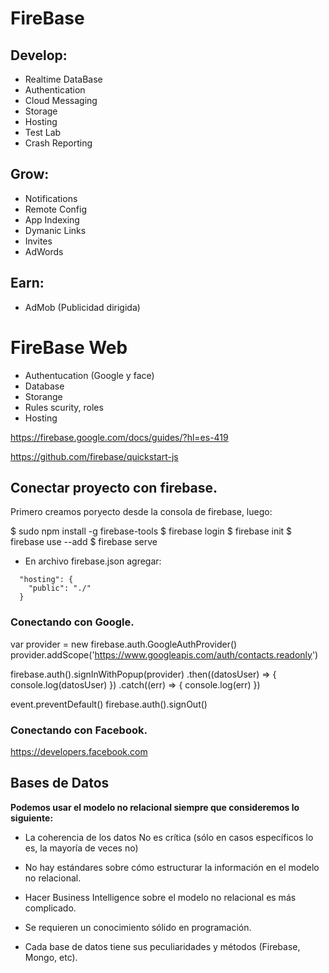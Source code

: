 # FireBase

## Develop:

+ Realtime DataBase
+ Authentication
+ Cloud Messaging
+ Storage
+ Hosting
+ Test Lab
+ Crash Reporting

## Grow:

+ Notifications
+ Remote Config
+ App Indexing
+ Dymanic Links
+ Invites
+ AdWords

## Earn:

+ AdMob (Publicidad dirigida)

# FireBase Web

+ Authentucation (Google y face)
+ Database
+ Storange
+ Rules scurity, roles
+ Hosting

https://firebase.google.com/docs/guides/?hl=es-419

https://github.com/firebase/quickstart-js

## Conectar proyecto con firebase.

Primero creamos poryecto desde la consola de firebase, luego:

$ sudo npm install -g firebase-tools
$ firebase login
$ firebase init
$ firebase use --add
$ firebase serve

+ En archivo firebase.json agregar:

```
  "hosting": {
    "public": "./"
  }
```
### Conectando con Google.
  var provider = new firebase.auth.GoogleAuthProvider()
  provider.addScope('https://www.googleapis.com/auth/contacts.readonly')

  firebase.auth().signInWithPopup(provider)
  .then((datosUser) => {
    console.log(datosUser)
  })
  .catch((err) => {
    console.log(err)
  })

  event.preventDefault()
  firebase.auth().signOut()

### Conectando con Facebook.
  https://developers.facebook.com

## Bases de Datos

**Podemos usar el modelo no relacional siempre que consideremos lo siguiente:**

+ La coherencia de los datos No es crítica (sólo en casos específicos lo es, la mayoría de veces no)

+ No hay estándares sobre cómo estructurar la información en el modelo no relacional.

+ Hacer Business Intelligence sobre el modelo no relacional es más complicado.

+ Se requieren un conocimiento sólido en programación.

+ Cada base de datos tiene sus peculiaridades y métodos (Firebase, Mongo, etc).




